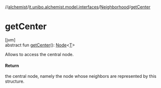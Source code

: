 //[alchemist](../../../index.md)/[it.unibo.alchemist.model.interfaces](../index.md)/[Neighborhood](index.md)/[getCenter](get-center.md)

# getCenter

[jvm]\
abstract fun [getCenter](get-center.md)(): [Node](../-node/index.md)<[T](../../it.unibo.alchemist.boundary.interfaces/-output-monitor/index.md)>

Allows to access the central node.

#### Return

the central node, namely the node whose neighbors are represented by this structure.
